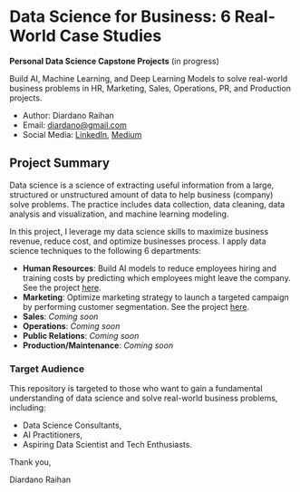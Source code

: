# Data Science for Business: 6 Real-World Case Studies
__Personal Data Science Capstone Projects__ (in progress)

Build AI, Machine Learning, and Deep Learning Models to solve real-world business problems in HR, Marketing, Sales, Operations, PR, and Production projects.
- Author: Diardano Raihan
- Email: diardano@gmail.com
- Social Media: [LinkedIn](https://www.linkedin.com/in/diardanoraihan/), [Medium](https://diardano.medium.com/)

## Project Summary
Data science is a science of extracting useful information from a large, structured or unstructured amount of data to help business (company) solve problems. The practice includes data collection, data cleaning, data analysis and visualization, and machine learning modeling. 

In this project, I leverage my data science skills to maximize business revenue, reduce cost, and optimize businesses process. I apply data science techniques to the following 6 departments:
- __Human Resources__: Build AI models to reduce employees hiring and training costs by predicting which employees might leave the company. See the project [here](https://github.com/diardanoraihan/DS_for_Business/tree/main/Human%20Resources%20Department).
- __Marketing__: Optimize marketing strategy to launch a targeted campaign by performing customer segmentation. See the project [here](https://github.com/diardanoraihan/DS_for_Business/tree/main/Marketing%20Department).
- __Sales__: _Coming soon_
- __Operations__: _Coming soon_
- __Public Relations__: _Coming soon_
- __Production/Maintenance__: _Coming soon_

### Target Audience
This repository is targeted to those who want to gain a fundamental understanding of data science and solve real-world business problems, including:
- Data Science Consultants,
- AI Practitioners,
- Aspiring Data Scientist and Tech Enthusiasts.

Thank you,


Diardano Raihan

